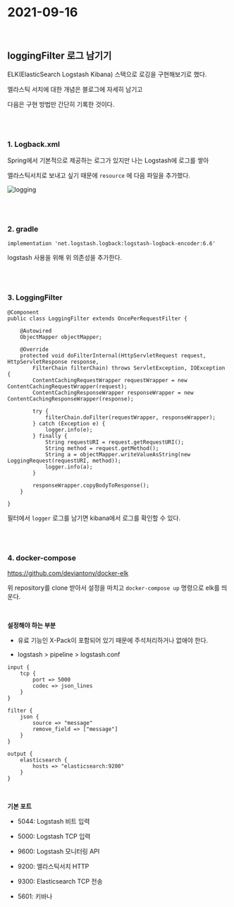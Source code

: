 # 2021-09-16

<br />  

## loggingFilter 로그 남기기


ELK(ElasticSearch Logstash Kibana) 스택으로 로깅을 구현해보기로 했다.

엘라스틱 서치에 대한 개념은 블로그에 자세히 남기고

다음은 구현 방법만 간단히 기록한 것이다.

<br />
<br />    


### 1. Logback.xml 

Spring에서 기본적으로 제공하는 로그가 있지만 나는 Logstash에 로그를 쌓아

엘라스틱서치로 보내고 싶기 때문에 `resource` 에 다음 파일을 추가했다. 


![logging](https://user-images.githubusercontent.com/33855307/133736279-23f9e389-3863-4cfe-98f9-31f7f1e408b1.jpeg)


<br />  
<br />    


### 2. gradle
```
implementation 'net.logstash.logback:logstash-logback-encoder:6.6'
```

logstash 사용을 위해 위 의존성을 추가한다. 

<br />  
<br />    


### 3. LoggingFilter  

```
@Component
public class LoggingFilter extends OncePerRequestFilter {

	@Autowired
	ObjectMapper objectMapper;

	@Override
	protected void doFilterInternal(HttpServletRequest request, HttpServletResponse response,
		FilterChain filterChain) throws ServletException, IOException {
		ContentCachingRequestWrapper requestWrapper = new ContentCachingRequestWrapper(request);
		ContentCachingResponseWrapper responseWrapper = new ContentCachingResponseWrapper(response);

		try {
			filterChain.doFilter(requestWrapper, responseWrapper);
		} catch (Exception e) {
			logger.info(e);
		} finally {
			String requestURI = request.getRequestURI();
			String method = request.getMethod();
			String a = objectMapper.writeValueAsString(new LoggingRequest(requestURI, method));
			logger.info(a);
		}

		responseWrapper.copyBodyToResponse();
	}

}
```


필터에서 `logger` 로그를 남기면 kibana에서 로그를 확인할 수 있다. 


<br />  
<br />    

### 4. docker-compose 
<https://github.com/deviantony/docker-elk>

위 repository를 clone 받아서 설정을 마치고 
`docker-compose up` 명령으로 elk를 띄운다. 

<br />    

**설정해야 하는 부분**
* 유료 기능인 X-Pack이 포함되어 있기 때문에 주석처리하거나 없애야 한다.     

* logstash > pipeline > logstash.conf    

```
input {
	tcp {
		port => 5000
		codec => json_lines
	}
}

filter {
	json {
		source => "message"
		remove_field => ["message"]
	}
}

output {
	elasticsearch {
		hosts => "elasticsearch:9200"
	}
}
```


<br />    

**기본 포트**
- 5044: Logstash 비트 입력

- 5000: Logstash TCP 입력

- 9600: Logstash 모니터링 API

- 9200: 엘라스틱서치 HTTP

- 9300: Elasticsearch TCP 전송

- 5601: 키바나


<br />      


